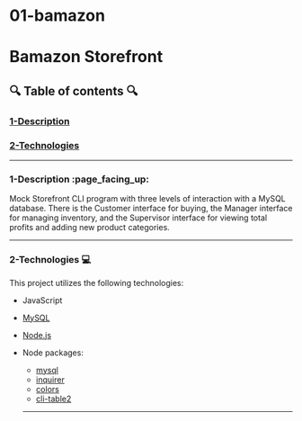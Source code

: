 # 01-bamazon

# Bamazon Storefront
  
## :mag: Table of contents :mag:
  
### [1-Description](https://github.com/Strangebrewer/01-bamazon#Description)
### [2-Technologies](https://github.com/Strangebrewer/01-bamazon#Technologies)

---
### 1-Description :page\_facing\_up:
Mock Storefront CLI program with three levels of interaction with a MySQL database. There is the Customer interface for buying, the Manager interface for managing inventory, and the Supervisor interface for viewing total profits and adding new product categories.

---
### 2-Technologies  :computer:
  This project utilizes the following technologies:
- JavaScript
- [MySQL](https://www.mysql.com/)
- [Node.js](https://nodejs.org/en/)
- Node packages:
  - [mysql](https://www.npmjs.com/package/mysql)
  - [inquirer](https://www.npmjs.com/package/inquirer)
  - [colors](https://www.npmjs.com/package/colors)
  - [cli-table2](https://www.npmjs.com/package/cli-table2)
  
  ---